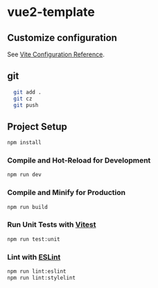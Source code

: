 # vue2-template

## Customize configuration

See [Vite Configuration Reference](https://vitejs.dev/config/).

## git

```sh
  git add .
  git cz
  git push
```

## Project Setup

```sh
npm install
```

### Compile and Hot-Reload for Development

```sh
npm run dev
```

### Compile and Minify for Production

```sh
npm run build
```

### Run Unit Tests with [Vitest](https://vitest.dev/)

```sh
npm run test:unit
```

### Lint with [ESLint](https://eslint.org/)

```sh
npm run lint:eslint
npm run lint:stylelint
```
